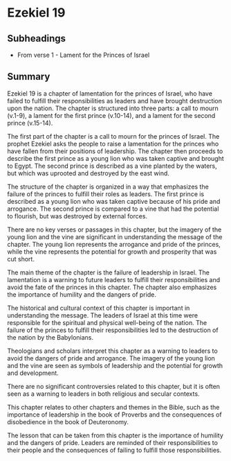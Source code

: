 # Ezekiel 19

## Subheadings

* From verse 1 - Lament for the Princes of Israel

## Summary

Ezekiel 19 is a chapter of lamentation for the princes of Israel, who have failed to fulfill their responsibilities as leaders and have brought destruction upon the nation. The chapter is structured into three parts: a call to mourn (v.1-9), a lament for the first prince (v.10-14), and a lament for the second prince (v.15-14).

The first part of the chapter is a call to mourn for the princes of Israel. The prophet Ezekiel asks the people to raise a lamentation for the princes who have fallen from their positions of leadership. The chapter then proceeds to describe the first prince as a young lion who was taken captive and brought to Egypt. The second prince is described as a vine planted by the waters, but which was uprooted and destroyed by the east wind.

The structure of the chapter is organized in a way that emphasizes the failure of the princes to fulfill their roles as leaders. The first prince is described as a young lion who was taken captive because of his pride and arrogance. The second prince is compared to a vine that had the potential to flourish, but was destroyed by external forces.

There are no key verses or passages in this chapter, but the imagery of the young lion and the vine are significant in understanding the message of the chapter. The young lion represents the arrogance and pride of the princes, while the vine represents the potential for growth and prosperity that was cut short.

The main theme of the chapter is the failure of leadership in Israel. The lamentation is a warning to future leaders to fulfill their responsibilities and avoid the fate of the princes in this chapter. The chapter also emphasizes the importance of humility and the dangers of pride.

The historical and cultural context of this chapter is important in understanding the message. The leaders of Israel at this time were responsible for the spiritual and physical well-being of the nation. The failure of the princes to fulfill their responsibilities led to the destruction of the nation by the Babylonians.

Theologians and scholars interpret this chapter as a warning to leaders to avoid the dangers of pride and arrogance. The imagery of the young lion and the vine are seen as symbols of leadership and the potential for growth and development.

There are no significant controversies related to this chapter, but it is often seen as a warning to leaders in both religious and secular contexts.

This chapter relates to other chapters and themes in the Bible, such as the importance of leadership in the book of Proverbs and the consequences of disobedience in the book of Deuteronomy.

The lesson that can be taken from this chapter is the importance of humility and the dangers of pride. Leaders are reminded of their responsibilities to their people and the consequences of failing to fulfill those responsibilities.
